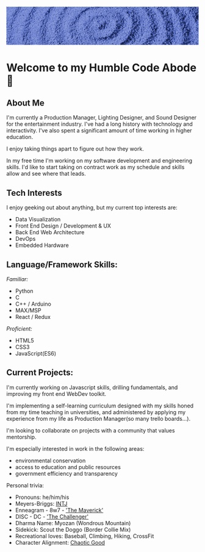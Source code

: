 !["zen garden"](https://github.com/zenlex/zenlex/blob/main/zen-garden-banner.jpg)
# Welcome to my Humble Code Abode 🙏

## About Me
I'm currently a Production Manager, Lighting Designer, and Sound Designer for the entertainment industry. I've had a long history with technology and interactivity. I've also spent a significant amount of time working in higher education. 

I enjoy taking things apart to figure out how they work.

In my free time I'm working on my software development and engineering skills. I'd like to start taking on contract work as my schedule and skills allow and see where that leads. 


## Tech Interests
I enjoy geeking out about anything, but my current top interests are:
- Data Visualization 
- Front End Design / Development & UX
- Back End Web Architecture
- DevOps
- Embedded Hardware

## Language/Framework Skills:
*Familiar:*
- Python
-  C
-  C++ / Arduino
-  MAX/MSP
-  React / Redux

*Proficient:*
- HTML5
- CSS3
- JavaScript(ES6)

## Current Projects:
I'm currently working on Javascript skills, drilling fundamentals, and improving my front end WebDev toolkit. 

I'm implementing a self-learning curriculum designed with my skills honed from my time teaching in universities, and administered by applying my experience from my life as Production Manager(so many trello boards...). 

I'm looking to collaborate on projects with a community that values mentorship. 

I'm especially interested in work in the following areas: 
 - environmental conservation
 - access to education and public resources
 - government efficiency and transparency

Personal trivia:
- Pronouns: he/him/his
- Meyers-Briggs: [INTJ](https://www.16personalities.com/intj-personality)
- Enneagram - 8w7 - ['The Maverick'](https://www.enneagraminstitute.com/type-8) 
- DISC - DC - ['The Challenger'](https://www.businessbacker.com/blog/word-maps-personality-types/?fbclid=IwAR1D6t1BkGqlnX9rWeKGWhxxsGFLtUPUAmJxIHukPpsUwqdboJomou8CK3M)
- Dharma Name: Myozan (Wondrous Mountain)
- Sidekick: Scout the Doggo (Border Collie Mix)
- Recreational loves: Baseball, Climbing, Hiking, CrossFit
- Character Alignment: [Chaotic Good](https://mykindofmeeple.com/chaotic-good-alignment/)



